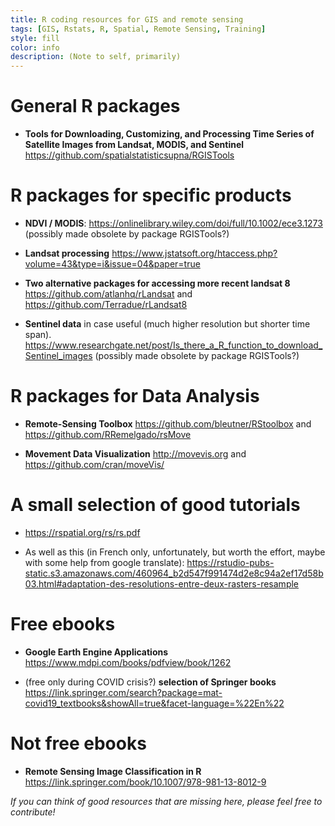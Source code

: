 ```yaml
---
title: R coding resources for GIS and remote sensing
tags: [GIS, Rstats, R, Spatial, Remote Sensing, Training]
style: fill
color: info
description: (Note to self, primarily)
---
```


# General R packages

* **Tools for Downloading, Customizing, and Processing Time Series of Satellite Images from Landsat, MODIS, and Sentinel** https://github.com/spatialstatisticsupna/RGISTools

# R packages for specific products

* **NDVI / MODIS**: https://onlinelibrary.wiley.com/doi/full/10.1002/ece3.1273 (possibly made obsolete by package RGISTools?)

* **Landsat processing** https://www.jstatsoft.org/htaccess.php?volume=43&type=i&issue=04&paper=true

* **Two alternative packages for accessing more recent landsat 8** https://github.com/atlanhq/rLandsat and https://github.com/Terradue/rLandsat8 

* **Sentinel data** in case useful (much higher resolution but shorter time span). https://www.researchgate.net/post/Is_there_a_R_function_to_download_Sentinel_images (possibly made obsolete by package RGISTools?)


# R packages for Data Analysis

* **Remote-Sensing Toolbox** https://github.com/bleutner/RStoolbox and https://github.com/RRemelgado/rsMove 

* **Movement Data Visualization** http://movevis.org and https://github.com/cran/moveVis/ 


# A small selection of good tutorials

* https://rspatial.org/rs/rs.pdf

* As well as this (in French only, unfortunately, but worth the effort, maybe with some help from google translate): https://rstudio-pubs-static.s3.amazonaws.com/460964_b2d547f991474d2e8c94a2ef17d58b03.html#adaptation-des-resolutions-entre-deux-rasters-resample 


# Free ebooks

* **Google Earth Engine Applications** https://www.mdpi.com/books/pdfview/book/1262

* (free only during COVID crisis?) **selection of Springer books** https://link.springer.com/search?package=mat-covid19_textbooks&showAll=true&facet-language=%22En%22 


# Not free ebooks

* **Remote Sensing Image Classification in R** https://link.springer.com/book/10.1007/978-981-13-8012-9




*If you can think of good resources that are missing here, please feel free to contribute!*

